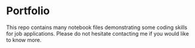 # Portfolio
This repo contains many notebook files demonstrating some coding skills for job applications. Please do not hesitate contacting me if you would like to know more.
